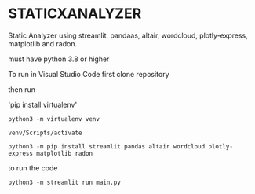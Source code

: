 # STATICXANALYZER

Static Analyzer using streamlit, pandaas, altair, wordcloud, plotly-express, matplotlib and radon.

must have python 3.8 or higher 

To run in Visual Studio Code first clone repository

then run

'pip install virtualenv'


`python3 -m virtualenv venv`

`venv/Scripts/activate`

`python3 -m pip install streamlit pandas altair wordcloud plotly-express matplotlib radon`

to run the code

`python3 -m streamlit run main.py`
